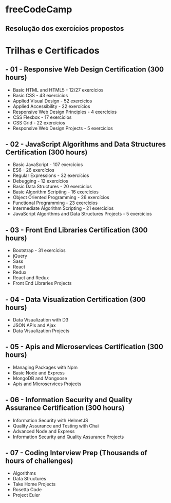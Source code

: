# freeCodeCamp

## Resolução dos exercícios propostos

# Trilhas e Certificados

## - 01 - Responsive Web Design Certification (300 hours)
 - Basic HTML and HTML5 - 12/27 exercícios
 - Basic CSS - 43 exercícios
 - Applied Visual Design - 52 exercícios
 - Applied Accessibility - 22 exercícios
 - Responsive Web Design Principles - 4 exercícios
 - CSS Flexbox - 17 exercícios
 - CSS Grid - 22 exercícios
 - Responsive Web Design Projects - 5 exercícios
## - 02 - JavaScript Algorithms and Data Structures Certification (300 hours)
 - Basic JavaScript - 107 exercícios
 - ES6 - 26 exercícios
 - Regular Expressions - 32 exercícios
 - Debugging - 12 exercícios
 - Basic Data Structures - 20 exercícios
 - Basic Algorithm Scripting - 16 exercícios
 - Object Oriented Programming - 26 exercícios
 - Functional Programming - 23 exercícios
 - Intermediate Algorithm Scripting - 21 exercícios
 - JavaScript Algorithms and Data Structures Projects - 5 exercícios
## - 03 - Front End Libraries Certification (300 hours)
 - Bootstrap - 31 exercícios
 - jQuery
 - Sass
 - React
 - Redux
 - React and Redux
 - Front End Libraries Projects
## - 04 - Data Visualization Certification (300 hours)
 - Data Visualization with D3
 - JSON APIs and Ajax
 - Data Visualization Projects 
## - 05 - Apis and Microservices Certification (300 hours)
 - Managing Packages with Npm
 - Basic Node and Express
 - MongoDB and Mongoose
 - Apis and Microservices Projects
## - 06 - Information Security and Quality Assurance Certification (300 hours)
 - Information Security with HelmetJS
 - Quality Assurance and Testing with Chai
 - Advanced Node and Express
 - Information Security and Quality Assurance Projects
## - 07 - Coding Interview Prep (Thousands of hours of challenges)
 - Algorithms
 - Data Structures
 - Take Home Projects
 - Rosetta Code
 - Project Euler